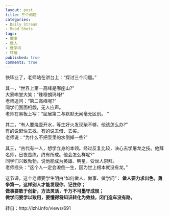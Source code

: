 ```yaml
---
layout: post
title: 三个问题
categories:
- Daily Stream
- Mood Shots
tags:
- 做事
- 做人
- 做学问
- 转载
published: true
comments: true
---
```

<p>快毕业了，老师站在讲台上：“探讨三个问题。”</p>

<p>其一，“世界上第一高峰是哪座山?”<br />
大家哄堂大笑：“珠穆朗玛峰!”<br />
老师追问：“第二高峰呢?”<br />
同学们面面相觑，无人应声。<br />
老师在黑板上写：“屈居第二与默默无闻毫无区别。 ”</p>

<p>其二，“有人要烧壶开水，等生好火发现柴不够，他该怎么办?”<br />
有的说赶快去找，有的说去借、去买。<br />
老师说：“为什么不把壶里的水倒掉一些?”</p>

<p>其三，“古代有一人，想学立身的本领。经过反复比较，决心去学屠龙之技。他拜名师，日夜苦练，终有所成。他会怎么样呢?“<br />
同学们兴致勃勃，说他能成为英雄、明星，受世人崇拜。<br />
老师摇头：“这个人一定会潦倒一生，因为世上根本就没有龙。”</p>

<p>这节课，这个老师要学生明白“如何做人、做事、做学问”：
<strong>做人要力求出色，勇争第一，这样别人才能发现你、记住你；<br />
做事要敢于创新，方法灵活，千万不可墨守成规；<br />
做学问要学以致用，要懂得将知识转化为效益，闭门造车没有路。</strong></p>

<p>转自：http://lzhi.info/views/691</p>
